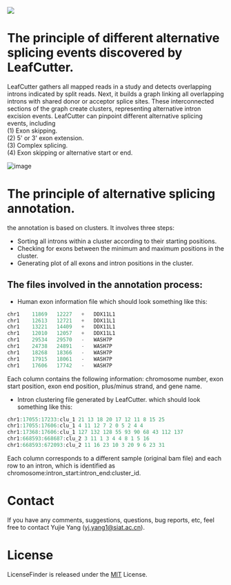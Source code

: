 ![](https://img.shields.io/badge/Python-3.10.2-blue) 
# The principle of different alternative splicing events discovered by LeafCutter.
LeafCutter gathers all mapped reads in a study and detects overlapping introns indicated by split reads. Next, it builds a graph linking all overlapping introns with shared donor or acceptor splice sites. These interconnected sections of the graph create clusters, representing alternative intron excision events. 
LeafCutter can pinpoint different alternative splicing events, including       
(1) Exon skipping.     
(2) 5' or 3' exon extension.     
(3) Complex splicing.     
(4) Exon skipping or alternative start or end.      

![image](https://github.com/yujie123-1/Alzheimer-s-Disease-2024/assets/74124083/9a4a3c9d-24a2-4dd4-9720-03b18196c247)

# The principle of alternative splicing annotation.
the annotation is based on clusters. It involves three steps: 
* Sorting all introns within a cluster according to their starting positions.
* Checking for exons between the minimum and maximum positions in the cluster.
* Generating plot of all exons and intron positions in the cluster.

## The files involved in the annotation process:
* Human exon information file
which should look something like this:
```swift
chr1	11869	12227	+	DDX11L1
chr1	12613	12721	+	DDX11L1
chr1	13221	14409	+	DDX11L1
chr1	12010	12057	+	DDX11L1
chr1	29534	29570	-	WASH7P
chr1	24738	24891	-	WASH7P
chr1	18268	18366	-	WASH7P
chr1	17915	18061	-	WASH7P
chr1	17606	17742	-	WASH7P
```
Each column contains the following information: chromosome number, exon start position, exon end position, plus/minus strand, and gene name.
* Intron clustering file generated by LeafCutter.
which should look something like this:
```swift
chr1:17055:17233:clu_1 21 13 18 20 17 12 11 8 15 25
chr1:17055:17606:clu_1 4 11 12 7 2 0 5 2 4 4
chr1:17368:17606:clu_1 127 132 128 55 93 90 68 43 112 137
chr1:668593:668687:clu_2 3 11 1 3 4 4 8 1 5 16
chr1:668593:672093:clu_2 11 16 23 10 3 20 9 6 23 31
```
Each column corresponds to a different sample (original bam file) and each row to an intron, which is identified as chromosome:intron_start:intron_end:cluster_id.

# Contact
If you have any comments, suggestions, questions, bug reports, etc, feel free to contact Yujie Yang ([yj.yang1@siat.ac.cn]()).

# License
LicenseFinder is released under the [MIT](http://www.opensource.org/licenses/mit-license) License. 
